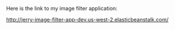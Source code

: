Here is the link to my image filter application:

http://jerry-image-filter-app-dev.us-west-2.elasticbeanstalk.com/